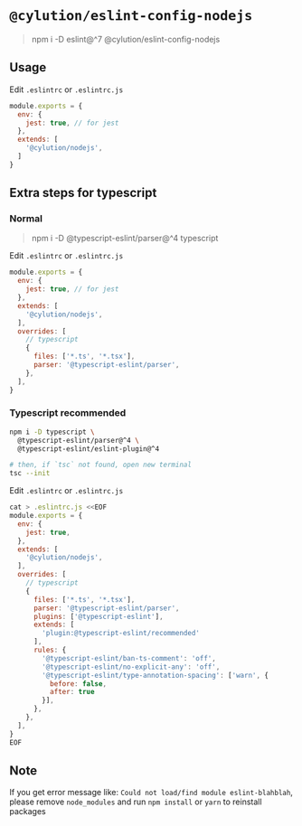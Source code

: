 # `@cylution/eslint-config-nodejs`

> npm i -D eslint@^7 @cylution/eslint-config-nodejs

## Usage

Edit ``.eslintrc`` or ``.eslintrc.js``
```js
module.exports = {
  env: {
    jest: true, // for jest
  },
  extends: [
    '@cylution/nodejs',
  ]
}
```

## Extra steps for typescript
### Normal
> npm i -D @typescript-eslint/parser@^4 typescript

Edit ``.eslintrc`` or ``.eslintrc.js``
```js
module.exports = {
  env: {
    jest: true, // for jest
  },
  extends: [
    '@cylution/nodejs',
  ],
  overrides: [
    // typescript
    {
      files: ['*.ts', '*.tsx'],
      parser: '@typescript-eslint/parser',
    },
  ],
}
```

### Typescript recommended
```bash
npm i -D typescript \
  @typescript-eslint/parser@^4 \
  @typescript-eslint/eslint-plugin@^4

# then, if `tsc` not found, open new terminal
tsc --init
```

Edit ``.eslintrc`` or ``.eslintrc.js``
```javascript
cat > .eslintrc.js <<EOF
module.exports = {
  env: {
    jest: true,
  },
  extends: [
    '@cylution/nodejs',
  ],
  overrides: [
    // typescript
    {
      files: ['*.ts', '*.tsx'],
      parser: '@typescript-eslint/parser',
      plugins: ['@typescript-eslint'],
      extends: [
        'plugin:@typescript-eslint/recommended'
      ],
      rules: {
        '@typescript-eslint/ban-ts-comment': 'off',
        '@typescript-eslint/no-explicit-any': 'off',
        '@typescript-eslint/type-annotation-spacing': ['warn', {
          before: false,
          after: true
        }],
      },
    },
  ],
}
EOF
```

## Note
If you get error message like: `Could not load/find module eslint-blahblah`, please remove `node_modules` and run `npm install` or `yarn` to reinstall packages
